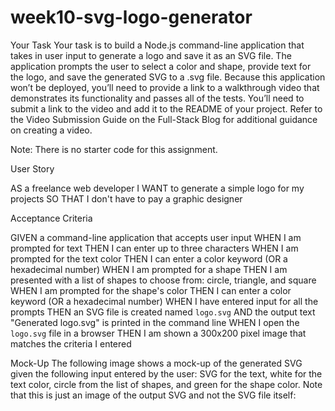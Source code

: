 # week10-svg-logo-generator


Your Task
Your task is to build a Node.js command-line application that takes in user input to generate a logo and save it as an SVG file. The application prompts the user to select a color and shape, provide text for the logo, and save the generated SVG to a .svg file.
Because this application won’t be deployed, you’ll need to provide a link to a walkthrough video that demonstrates its functionality and passes all of the tests. You’ll need to submit a link to the video and add it to the README of your project.
Refer to the Video Submission Guide on the Full-Stack Blog for additional guidance on creating a video.

Note: There is no starter code for this assignment.


User Story

AS a freelance web developer
I WANT to generate a simple logo for my projects
SO THAT I don't have to pay a graphic designer



Acceptance Criteria

GIVEN a command-line application that accepts user input
WHEN I am prompted for text
THEN I can enter up to three characters
WHEN I am prompted for the text color
THEN I can enter a color keyword (OR a hexadecimal number)
WHEN I am prompted for a shape
THEN I am presented with a list of shapes to choose from: circle, triangle, and square
WHEN I am prompted for the shape's color
THEN I can enter a color keyword (OR a hexadecimal number)
WHEN I have entered input for all the prompts
THEN an SVG file is created named `logo.svg`
AND the output text "Generated logo.svg" is printed in the command line
WHEN I open the `logo.svg` file in a browser
THEN I am shown a 300x200 pixel image that matches the criteria I entered



Mock-Up
The following image shows a mock-up of the generated SVG given the following input entered by the user: SVG for the text, white for the text color, circle from the list of shapes, and green for the shape color. Note that this is just an image of the output SVG and not the SVG file itself: